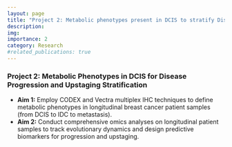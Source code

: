 ```yaml
---
layout: page
title: "Project 2: Metabolic phenotypes present in DCIS to stratify Disease progression and upstaging"
description: 
img: 
importance: 2
category: Research
#related_publications: true
---
```


### Project 2: Metabolic Phenotypes in DCIS for Disease Progression and Upstaging Stratification
- **Aim 1:** Employ CODEX and Vectra multiplex IHC techniques to define metabolic phenotypes in longitudinal breast cancer patient samples (from DCIS to IDC to metastasis).
- **Aim 2:** Conduct comprehensive omics analyses on longitudinal patient samples to track evolutionary dynamics and design predictive biomarkers for progression and upstaging.